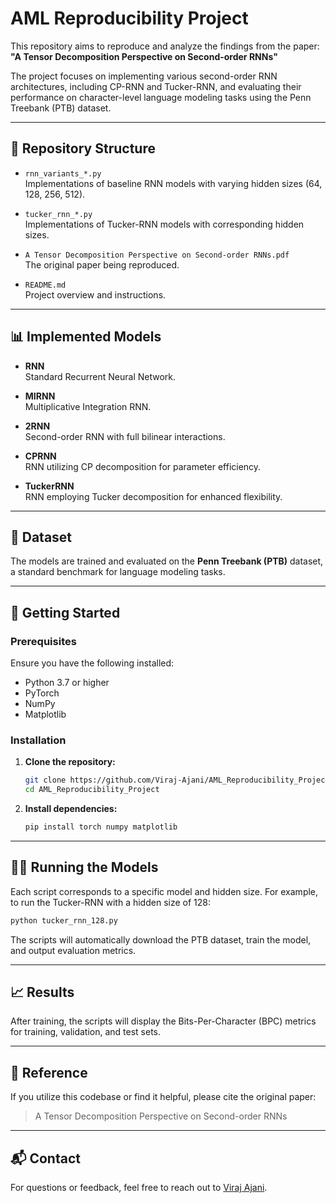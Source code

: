
# AML Reproducibility Project

This repository aims to reproduce and analyze the findings from the paper:  
**"A Tensor Decomposition Perspective on Second-order RNNs"**

The project focuses on implementing various second-order RNN architectures, including CP-RNN and Tucker-RNN, and evaluating their performance on character-level language modeling tasks using the Penn Treebank (PTB) dataset.

---

## 📁 Repository Structure

- `rnn_variants_*.py`  
  Implementations of baseline RNN models with varying hidden sizes (64, 128, 256, 512).

- `tucker_rnn_*.py`  
  Implementations of Tucker-RNN models with corresponding hidden sizes.

- `A Tensor Decomposition Perspective on Second-order RNNs.pdf`  
  The original paper being reproduced.

- `README.md`  
  Project overview and instructions.

---

## 📊 Implemented Models

- **RNN**  
  Standard Recurrent Neural Network.

- **MIRNN**  
  Multiplicative Integration RNN.

- **2RNN**  
  Second-order RNN with full bilinear interactions.

- **CPRNN**  
  RNN utilizing CP decomposition for parameter efficiency.

- **TuckerRNN**  
  RNN employing Tucker decomposition for enhanced flexibility.

---

## 🧪 Dataset

The models are trained and evaluated on the **Penn Treebank (PTB)** dataset, a standard benchmark for language modeling tasks.

---

## 🚀 Getting Started

### Prerequisites

Ensure you have the following installed:

- Python 3.7 or higher
- PyTorch
- NumPy
- Matplotlib

### Installation

1. **Clone the repository:**

   ```bash
   git clone https://github.com/Viraj-Ajani/AML_Reproducibility_Project.git
   cd AML_Reproducibility_Project
   ```

2. **Install dependencies:**

   ```bash
   pip install torch numpy matplotlib
   ```

---

## 🏃‍♂️ Running the Models

Each script corresponds to a specific model and hidden size. For example, to run the Tucker-RNN with a hidden size of 128:

```bash
python tucker_rnn_128.py
```

The scripts will automatically download the PTB dataset, train the model, and output evaluation metrics.

---

## 📈 Results

After training, the scripts will display the Bits-Per-Character (BPC) metrics for training, validation, and test sets.

---

## 📄 Reference

If you utilize this codebase or find it helpful, please cite the original paper:

> A Tensor Decomposition Perspective on Second-order RNNs

---

## 📬 Contact

For questions or feedback, feel free to reach out to [Viraj Ajani](https://github.com/Viraj-Ajani).
